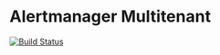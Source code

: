 # Alertmanager Multitenant

[![Build Status](https://drone.bearstech.com/api/badges/factorysh/alertmanager-multitenant/status.svg)](https://drone.bearstech.com/factorysh/alertmanager-multitenant)
